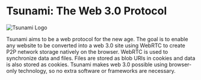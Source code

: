 # Tsunami: The Web 3.0 Protocol

![Tsunami Logo](https://github.com/highboi/tsunami/blob/master/tsunami_logo.png)

Tsunami aims to be a web protocol for the new age. The goal is to enable any website to be converted into a web 3.0 site using WebRTC to create P2P network storage natively on the browser.
WebRTC is used to synchronize data and files. Files are stored as blob URIs in cookies and data is also stored as cookies. Tsunami makes web 3.0 possible using browser-only technology, so
no extra software or frameworks are necessary.

